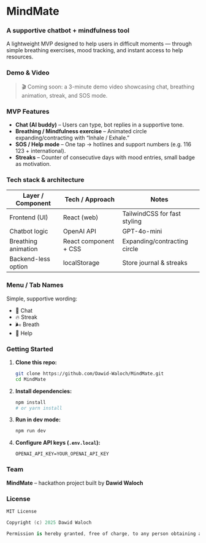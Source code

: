 
# MindMate

### A supportive chatbot + mindfulness tool
A lightweight MVP designed to help users in difficult moments — through simple breathing exercises, mood tracking, and instant access to help resources.

### Demo & Video
> 🎬 Coming soon: a 3-minute demo video showcasing chat, breathing animation, streak, and SOS mode.

### MVP Features
- **Chat (AI buddy)** – Users can type, bot replies in a supportive tone.  
- **Breathing / Mindfulness exercise** – Animated circle expanding/contracting with “Inhale / Exhale.”  
- **SOS / Help mode** – One tap → hotlines and support numbers (e.g. 116 123 + international).  
- **Streaks** – Counter of consecutive days with mood entries, small badge as motivation.  

### Tech stack & architecture
| Layer / Component   | Tech / Approach                      | Notes                                                     |
| ------------------- | ------------------------------------ | --------------------------------------------------------- |
| Frontend (UI)       | React (web)                          | TailwindCSS for fast styling                              |
| Chatbot logic       | OpenAI API                           | GPT-4o-mini                                               |
| Breathing animation | React component + CSS                | Expanding/contracting circle                              |
| Backend-less option | localStorage                         | Store journal & streaks                                   |

### Menu / Tab Names
Simple, supportive wording:
- 💬 Chat
- 🔥 Streak
- 🌬️ Breath
- 🚨 Help

### Getting Started
1. **Clone this repo:**
 
    ```bash
    git clone https://github.com/Dawid-Waloch/MindMate.git
    cd MindMate
    ```
    
2. **Install dependencies:**
 
    ```bash
    npm install
    # or yarn install
    ```
    
3. **Run in dev mode:**

    ```bash
    npm run dev
    ```
   
4. **Configure API keys (`.env.local`):**

    ```env
    OPENAI_API_KEY=YOUR_OPENAI_API_KEY
    ```

### Team
**MindMate** – hackathon project built by **Dawid Waloch**

### License
```swift
MIT License

Copyright (c) 2025 Dawid Waloch

Permission is hereby granted, free of charge, to any person obtaining a copy...
```

